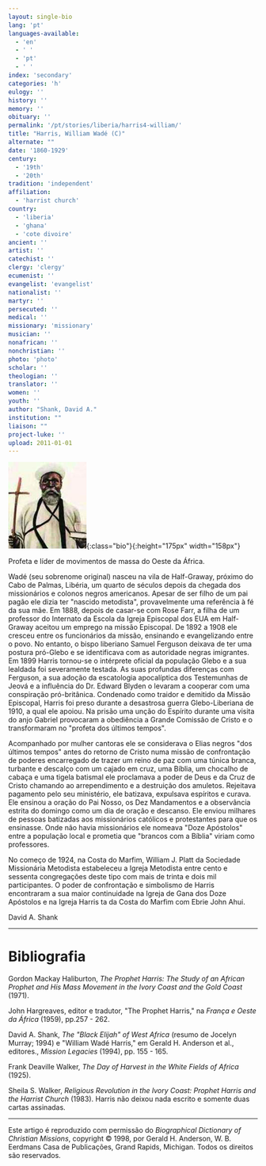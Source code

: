 ```yaml
---
layout: single-bio
lang: 'pt'
languages-available:
  - 'en'
  - ' '
  - 'pt'
  - ' '
index: 'secondary'
categories: 'h'
eulogy: ''
history: ''
memory: ''
obituary: ''
permalink: '/pt/stories/liberia/harris4-william/'
title: "Harris, William Wadé (C)"
alternate: ""
date: '1860-1929'
century:
  - '19th'
  - '20th'
tradition: 'independent'
affiliation:
  - 'harrist church'
country:
  - 'liberia'
  - 'ghana'
  - 'cote divoire'
ancient: ''
artist: ''
catechist: ''
clergy: 'clergy'
ecumenist: ''
evangelist: 'evangelist'
nationalist: ''
martyr: ''
persecuted: ''
medical: ''
missionary: 'missionary'
musician: ''
nonafrican: ''
nonchristian: ''
photo: 'photo'
scholar: ''
theologian: ''
translator: ''
women: ''
youth: ''
author: "Shank, David A."
institution: ""
liaison: ""
project-luke: ''
upload: 2011-01-01
---
```


![William Wade Harris](/images/bio-pics/liberia/harris4-william/harris.jpg){:class="bio"}{:height="175px" width="158px"}

Profeta e líder de movimentos de massa do Oeste da África.

Wadé (seu sobrenome original) nasceu na vila de Half-Graway, próximo do Cabo de Palmas, Libéria, um quarto de séculos depois da chegada dos missionários e colonos negros americanos. Apesar de ser filho de um pai pagão ele dizia ter "nascido metodista", provavelmente uma referência à fé da sua mãe. Em 1888, depois de casar-se com Rose Farr, a filha de um professor do Internato da Escola da Igreja Episcopal dos EUA em Half-Graway aceitou um emprego na missão Episcopal. De 1892 a 1908 ele cresceu entre os funcionários da missão, ensinando e evangelizando entre o povo. No entanto, o bispo liberiano Samuel Ferguson deixava de ter uma postura pró-Glebo e se identificava com as autoridade negras imigrantes. Em 1899 Harris tornou-se o intérprete oficial da população Glebo e a sua lealdada foi severamente testada. As suas profundas diferenças com Ferguson, a sua adoção da escatologia apocalíptica dos Testemunhas de Jeová e a influência do Dr. Edward Blyden o levaram a cooperar com uma conspiração pró-britânica. Condenado como traidor e demitido da Missão Episcopal, Harris foi preso durante a desastrosa guerra Glebo-Liberiana de 1910, a qual ele apoiou. Na prisão uma unção do Espírito durante uma visita do anjo Gabriel provocaram a obediência a Grande Comissão de Cristo e o transformaram no "profeta dos últimos tempos".

Acompanhado por mulher cantoras ele se considerava o Elias negros "dos últimos tempos" antes do retorno de Cristo numa missão de confrontação de poderes encarregado de trazer um reino de paz com uma túnica branca, turbante e descalço com um cajado em cruz, uma Bíblia, um chocalho de cabaça e uma tigela batismal ele proclamava a poder de Deus e da Cruz de Cristo chamando ao arrependimento e a destruição dos amuletos. Rejeitava pagamento pelo seu ministério, ele batizava, expulsava espíritos e curava. Ele ensinou a oração do Pai Nosso, os Dez Mandamentos e a observância estrita do domingo como um dia de oração e descanso. Ele enviou milhares de pessoas batizadas aos missionários católicos e protestantes para que os ensinasse. Onde não havia missionários ele nomeava "Doze Apóstolos" entre a população local e prometia que "brancos com a Bíblia" viriam como professores.

No começo de 1924, na Costa do Marfim, William J. Platt da Sociedade Missionária Metodista estabeleceu a Igreja Metodista entre cento e sessenta congregações deste tipo com mais de trinta e dois mil participantes. O poder de confrontação e simbolismo de Harris encontraram a sua maior continuidade na Igreja de Gana dos Doze Apóstolos e na Igreja Harris ta da Costa do Marfim com Ebrie John Ahui.

David A. Shank

---

# Bibliografia

Gordon Mackay Haliburton, *The Prophet Harris: The Study of an African Prophet and His Mass Movement in the Ivory Coast and the Gold Coast* (1971).

John Hargreaves, editor e tradutor, "The Prophet Harris," na *França e Oeste da África* (1959), pp.257 - 262.

David A. Shank, *The "Black Elijah" of West Africa* (resumo de Jocelyn Murray; 1994) e "William Wadé Harris," em Gerald H. Anderson et al., editores., *Mission Legacies* (1994), pp. 155 - 165.

Frank Deaville Walker, *The Day of Harvest in the White Fields of Africa* (1925).

Sheila S. Walker, *Religious Revolution in the Ivory Coast: Prophet Harris and the Harrist Church* (1983). Harris não deixou nada escrito e somente duas cartas assinadas.

---

Este artigo é reproduzido com permissão do *Biographical Dictionary of Christian Missions*, copyright © 1998, por Gerald H. Anderson, W. B. Eerdmans Casa de Publicações, Grand Rapids, Michigan. Todos os direitos são reservados.

